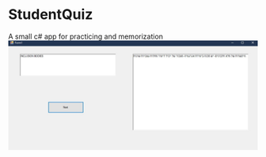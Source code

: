 # StudentQuiz
A small c# app for practicing and memorization 
![Image of QuizApp](https://github.com/Yanivhass/StudentQuiz/blob/main/quizApp.jpg)
